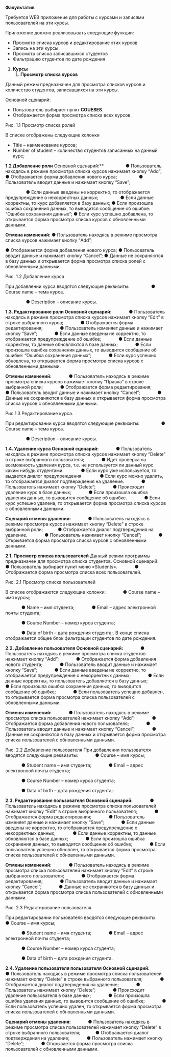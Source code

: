﻿**Факультатив**

Требуется WEB приложение для работы с курсами и записями пользователей на эти курсы.

Приложение должно реализовывать следующие функции:

- Просмотр списка курсов и редактирование этих курсов
- Запись на эти курсы
- Просмотр списка записавшихся студентов
- Фильтрацию студентов по дате рождения 

1. **Курсы**
   1. **Просмотр списка курсов**

Данный режим предназначен для просмотра списков курсов и количество студентов, записавшихся на эти курсы.

Основной сценарий:

- Пользователь выбирает пункт **COUESES**.
- Отображается форма просмотра списка всех курсов.

Рис. 1.1 Просмотр списка ролей

В списке отображены следующие колонки

- Title – наименование курсов;
- Number of student – количество студентов записанных на данный курс;

**1.2 Добавление роли**
Основной сценарий:**
`         `● Пользователь находясь в режиме просмотра списка курсов нажимает кнопку “Add”;
`         `● Отображается форма добавления нового курса;
`         `● Пользователь вводит данные и нажимает кнопку “Save”;

`         `● Если данные введены не корректно, то отображается предупреждение о некорректных
данных;
`         `● Если данные корректны, то курс добавляется в базу данных;
● Если произошла ошибка сохранения данных, то выводится сообщение об ошибке: “Ошибка сохранения данных”;
● Если курс успешно добавлена, то открывается форма просмотра списка курсов с
обновленными данными.

**Отмена изменений:**
● Пользователь находясь в режиме просмотра списка курсов нажимает кнопку “Add”;           

● Отображается форма добавления нового курса;
● Пользователь вводит данные и нажимает кнопку “Cancel”;
● Данные не сохраняются в базу данных и открывается форма просмотра списка ролей с
обновленными данными.

Рис. 1.2 Добавление курса

При добавлении курса вводятся следующие реквизиты:
`         `● Course name – тема курса.

`         `● Description – описание курсы.

**1.3. Редактирование роли
Основной сценарий:**
`       `● Пользователь находясь в режиме просмотра списка курсов нажимает кнопку “Edit” в      строке выбранного курса;
`       `● Отображается форма редактирования;
`       `● Пользователь изменяет данные и нажимает кнопку “Save”;
`       `● Если данные введены не корректно, то отображается предупреждение об ошибке;
`       `● Если данные корректны, то данные обновляются в базе данных;
`       `● Если произошла ошибка сохранения данных, то выводится сообщение об ошибке: “Ошибка
сохранения данных”;
`       `● Если курс успешно обновлена, то открывается форма просмотра списка курсов с
обновленными данными.

**Отмены изменений:**
`       `● Пользователь находясь в режиме просмотра списка курсов нажимает кнопку “Правка” в строке выбранной роли;
`       `● Отображается форма редактирования;
`       `● Пользователь вводит данные и нажимает кнопку “Cancel”;
`       `● Данные не сохраняются в базу данных и открывается форма просмотра списка курсов с
обновленными данными.

Рис 1.3 Редактирование курса.

При редактировании курса вводятся следующие реквизиты:
`         `● Course name – тема курса.

`         `● Description – описание курсы.


**1.4. Удаление курса
Основной сценарий:**
`       `● Пользователь находясь в режиме просмотра списка курсов нажимает кнопку “Delete” в
строке выбранного пользователя;
`       `● Идет проверка на возможность удаления курса, т.е. не используется ли данный курс каким
нибудь студентами.
`       `● Если курс уже используется, то выдается диалог предупреждения.
`       `● Если курс можно удалить, то отображается диалог подтверждения на удаление.
`       `● Пользователь нажимает кнопку “Delete”;
`       `● Происходит удаление курс в базе данных;
`       `● Если произошла ошибка удаления данных, то выводится сообщение об ошибке.
`       `● Если курс успешно удалена, то открывается форма просмотра списка курсов с обновленными данными.

**Сценарий отмены удаления:**
`       `● Пользователь находясь в режиме просмотра курсов нажимает кнопку “Delete” в
строке выбранной роли;
`      `● Отображается диалог подтверждения на удаление.
`       `● Пользователь нажимает кнопку “Cancel”;
`       `● Открывается форма просмотра списка курсов с обновленными данными.


**2.1. Просмотр списка пользователей**
Данный режим программы предназначен для просмотра списка студентов.
Основной сценарий:
`       `● Пользователь выбирает пункт меню «Students».
`       `● Отображается форма просмотра списка всех пользователей.

Рис. 2.1 Просмотр списка пользователей


В списке отображаются следующие колонки:
`       `● Course name – имя курсы;

`       `● Name – имя студента;
`       `● Email – адрес электронной почты студента;

`       `● Course Number – номер курса студента;

`       `● Data of birth – дата рождения студента;.
В конце списка отображается общее блок фильтрации студентов по дате рождения.

**2.2. Добавление пользователя
Основной сценарий:**
`       `● Пользователь находясь в режиме просмотра списка студентов нажимает кнопку
“Add”;
`       `● Отображается форма добавления нового студента;
`       `● Пользователь вводит данные и нажимает кнопку “Save”;
`       `● Если данные введены не корректно, то отображается предупреждение о некорректных
данных;
`       `● Если данные корректны, то пользователь добавляется в базу данных;
`       `● Если произошла ошибка сохранения данных, то выводится сообщение об ошибке;
`       `● Если пользователь успешно добавлен, то открывается форма просмотра списка пользователей с обновленными данными.


**Отмены изменений:**
`       `● Пользователь находясь в режиме просмотра списка пользователей нажимает кнопку
“Add”;
`       `● Отображается форма добавления нового пользователя;
`       `● Пользователь вводит данные и нажимает кнопку “Cancel”;
`       `● Данные не сохраняются в базу данных и открывается форма просмотра списка пользователей с обновленными данными.

Рис. 2.2 Добавление пользователя
При добавлении пользователя вводятся следующие реквизиты:
`       `● Course – имя курсы;

`       `● Student name – имя студента;
`       `● Email – адрес электронной почты студента;

`       `● Course Number – номер курса студента;

`       `● Data of birth – дата рождения студента;.

**2.3. Редактирование пользователя
Основной сценарий:**
`       `● Пользователь находясь в режиме просмотра списка пользователей нажимает кнопку “Edit” в строке выбранного пользователя;
`       `● Отображается форма редактирования;
`       `● Пользователь изменяет данные и нажимает кнопку “Save”;
`       `● Если данные введены не корректно, то отображается предупреждение о некорректных
данных;
`       `● Если данные корректны, то данные обновляются в базе данных;
`       `● Если произошла ошибка сохранения данных, то выводится сообщение об ошибке; 
`       `● Если пользователь успешно обновлен, то открывается форма просмотра списка пользователей с обновленными данными.


**Отмены изменений:**
`       `● Пользователь находясь в режиме просмотра списка пользователей нажимает кнопку “Edit” в строке выбранного пользователя;
`       `● Отображается форма редактирования;
`       `● Пользователь вводит данные и нажимает кнопку “Cancel”;
`       `● Данные не сохраняются в базу данных и открывается форма просмотра списка пользователей с обновленными данными.

Рис. 2.3 Редактирование пользователя


При редактировании пользователя вводятся следующие реквизиты:
`       `● Course – имя курсы;

`       `● Student name – имя студента;
`       `● Email – адрес электронной почты студента;

`       `● Course Number – номер курса студента;

`       `● Data of birth – дата рождения студента.

**2.4. Удаление пользователя пользователя
Основной сценарий:**
`       `● Пользователь находясь в режиме просмотра списка пользователей нажимает кнопку “Delete” в строке выбранного пользователя;
`       `● Отображается диалог подтверждения на удаление;
`       `● Пользователь нажимает кнопку “Delete”;
`       `● Происходит удаление пользователя в базе данных;
`       `● Если произошла ошибка удаления данных, то выводится сообщение об ошибке;
`       `● Если пользователь успешно удален, то открывается форма просмотра списка пользователей с обновленными данными.


**Сценарий отмены удаления:**
`       `● Пользователь находясь в режиме просмотра списка пользователей нажимает кнопку “Delete” в строке выбранного пользователя;
`      `● Отображается диалог подтверждения на удаление;
`       `● Пользователь нажимает кнопку “Delete”;
`       `● Открывается форма просмотра списка пользователей с обновленными данными.

